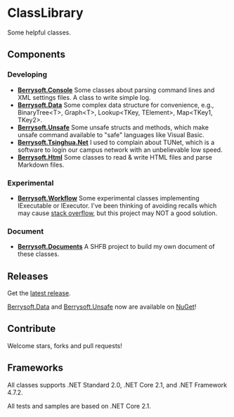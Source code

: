 # ClassLibrary
Some helpful classes.
## Components
### Developing
* [**Berrysoft.Console**](https://github.com/Berrysoft/ClassLibrary/tree/master/src/Berrysoft.Console)
Some classes about parsing command lines and XML settings files. A class to write simple log.
* [**Berrysoft.Data**](https://github.com/Berrysoft/ClassLibrary/tree/master/src/Berrysoft.Data)
Some complex data structure for convenience, e.g., BinaryTree&lt;T&gt;, Graph&lt;T&gt;, Lookup&lt;TKey, TElement&gt;, Map&lt;TKey1, TKey2&gt;.
* [**Berrysoft.Unsafe**](https://github.com/Berrysoft/ClassLibrary/tree/master/src/Berrysoft.Unsafe)
Some unsafe structs and methods, which make unsafe command available to "safe" languages like Visual Basic.
* [**Berrysoft.Tsinghua.Net**](https://github.com/Berrysoft/ClassLibrary/tree/master/src/Berrysoft.Tsinghua.Net)
I used to complain about TUNet, which is a software to login our campus network with an unbelievable low speed.
* [**Berrysoft.Html**](https://github.com/Berrysoft/ClassLibrary/Tree/master/src/Berrysoft.Html)
Some classes to read & write HTML files and parse Markdown files.
### Experimental
* [**Berrysoft.Workflow**](https://github.com/Berrysoft/ClassLibrary/tree/master/src/Berrysoft.Workflow)
Some experimental classes implementing IExecutable or IExecutor.
I've been thinking of avoiding recalls which may cause [stack overflow](https://stackoverflow.com/), but this project may NOT a good solution.
### Document
* [**Berrysoft.Documents**](https://github.com/Berrysoft/ClassLibrary/tree/master/doc/Berrysoft.Documents)
A SHFB project to build my own document of these classes.
## Releases
Get the [latest release](https://github.com/Berrysoft/ClassLibrary/releases).

[Berrysoft.Data](https://www.nuget.org/packages/Berrysoft.Data) and [Berrysoft.Unsafe](https://www.nuget.org/packages/Berrysoft.Unsafe) now are available on [NuGet](https://www.nuget.org)!
## Contribute
Welcome stars, forks and pull requests!
## Frameworks
All classes supports .NET Standard 2.0, .NET Core 2.1, and .NET Framework 4.7.2.

All tests and samples are based on .NET Core 2.1.
